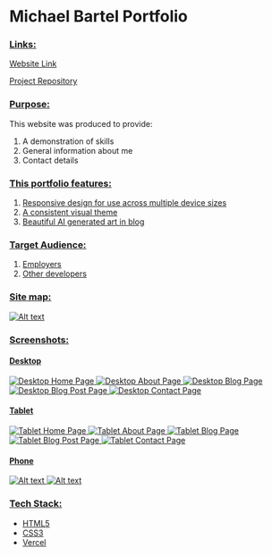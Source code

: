 ﻿# Michael Bartel Portfolio


### <u>Links:</u>
[Website Link](https://portfolio-henna-three-68.vercel.app/)

[Project Repository](https://github.com/Caxhimel/Portfolio)

### <u>Purpose:</u>
This website was produced to provide:

 1. A demonstration of skills
 2. General information about me
 3. Contact details

### <u>This portfolio features:</ul>

 1. Responsive design for use across multiple device sizes
 2. A consistent visual theme
 3. Beautiful AI generated art in blog

 ### <u>Target Audience:</u>
 1. Employers
 2. Other developers

### <u>Site map:</u>
![Alt text](sitemap.png)

### <u>Screenshots:</u>
#### Desktop
![Desktop Home Page](screenshots/desktop_home.png)
![Desktop About Page](screenshots/desktop_about.png)
![Desktop Blog Page](screenshots/desktop_blog.png)
![Desktop Blog Post Page](screenshots/desktop_blog_post.png)
![Desktop Contact Page](screenshots/desktop_contact.png)

#### Tablet
![Tablet Home Page](screenshots/tablet_home.png)
![Tablet About Page](screenshots/tablet_about.png)
![Tablet Blog Page](screenshots/tablet_blog.png)
![Tablet Blog Post Page](screenshots/tablet_blog_post.png)
![Tablet Contact Page](screenshots/tablet_contact.png)

#### Phone
![Alt text](screenshots/phone_home.png)
![Alt text](screenshots/phone_about.png)







### <u>Tech Stack:</ul>

 - HTML5
 - CSS3
 - Vercel